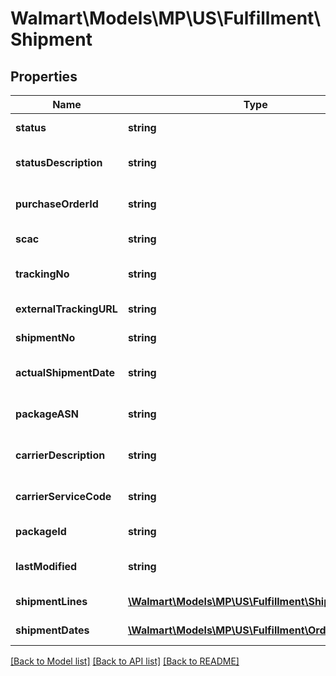 # Walmart\Models\MP\US\Fulfillment\Shipment

## Properties

Name | Type | Description | Notes
------------ | ------------- | ------------- | -------------
**status** | **string** | Shipment status | [optional]
**statusDescription** | **string** | Shipment status description | [optional]
**purchaseOrderId** | **string** | Shipment purchase Order Id | [optional]
**scac** | **string** | Shipment scac | [optional]
**trackingNo** | **string** | Shipment tracking number | [optional]
**externalTrackingURL** | **string** | Shipment tracking URL | [optional]
**shipmentNo** | **string** | Shipment number | [optional]
**actualShipmentDate** | **string** | Actual shipment date | [optional]
**packageASN** | **string** | Shipment packageASN number | [optional]
**carrierDescription** | **string** | Shipment carrier description | [optional]
**carrierServiceCode** | **string** | Shipment carrier service code | [optional]
**packageId** | **string** | Shipment package Id | [optional]
**lastModified** | **string** | Shipment lastModified date | [optional]
**shipmentLines** | [**\Walmart\Models\MP\US\Fulfillment\ShipmentLine[]**](ShipmentLine.md) | Shipment line details | [optional]
**shipmentDates** | [**\Walmart\Models\MP\US\Fulfillment\OrderDate[]**](OrderDate.md) | Shipment dates | [optional]


[[Back to Model list]](./) [[Back to API list]](../../../../../README.md#supported-apis) [[Back to README]](../../../../../README.md)
